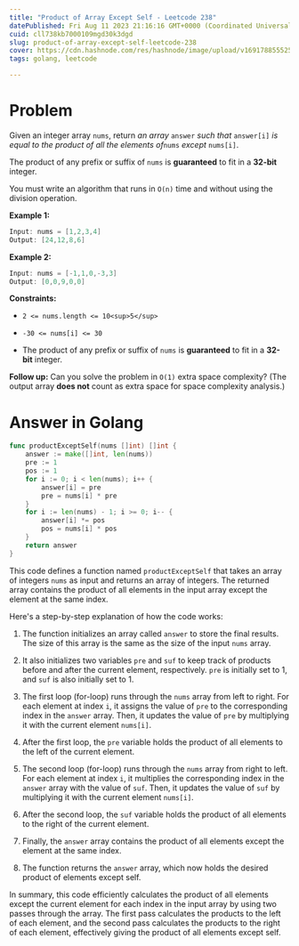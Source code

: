 ```yaml
---
title: "Product of Array Except Self - Leetcode 238"
datePublished: Fri Aug 11 2023 21:16:16 GMT+0000 (Coordinated Universal Time)
cuid: cll738kb7000109mgd30k3dgd
slug: product-of-array-except-self-leetcode-238
cover: https://cdn.hashnode.com/res/hashnode/image/upload/v1691788555253/500c3fdf-02df-40a7-8b8f-750ae232872e.jpeg
tags: golang, leetcode

---
```


# Problem

Given an integer array `nums`, return *an array* `answer` *such that* `answer[i]` *is equal to the product of all the elements of*`nums` *except* `nums[i]`.

The product of any prefix or suffix of `nums` is **guaranteed** to fit in a **32-bit** integer.

You must write an algorithm that runs in `O(n)` time and without using the division operation.

**Example 1:**

```go
Input: nums = [1,2,3,4]
Output: [24,12,8,6]
```

**Example 2:**

```go
Input: nums = [-1,1,0,-3,3]
Output: [0,0,9,0,0]
```

**Constraints:**

* `2 <= nums.length <= 10<sup>5</sup>`
    
* `-30 <= nums[i] <= 30`
    
* The product of any prefix or suffix of `nums` is **guaranteed** to fit in a **32-bit** integer.
    

**Follow up:** Can you solve the problem in `O(1)` extra space complexity? (The output array **does not** count as extra space for space complexity analysis.)

# Answer in Golang

```go
func productExceptSelf(nums []int) []int {
	answer := make([]int, len(nums))
	pre := 1
	pos := 1
	for i := 0; i < len(nums); i++ {
		answer[i] = pre
		pre = nums[i] * pre
	}
	for i := len(nums) - 1; i >= 0; i-- {
		answer[i] *= pos
		pos = nums[i] * pos
	}
	return answer
}
```

This code defines a function named `productExceptSelf` that takes an array of integers `nums` as input and returns an array of integers. The returned array contains the product of all elements in the input array except the element at the same index.

Here's a step-by-step explanation of how the code works:

1. The function initializes an array called `answer` to store the final results. The size of this array is the same as the size of the input `nums` array.
    
2. It also initializes two variables `pre` and `suf` to keep track of products before and after the current element, respectively. `pre` is initially set to 1, and `suf` is also initially set to 1.
    
3. The first loop (for-loop) runs through the `nums` array from left to right. For each element at index `i`, it assigns the value of `pre` to the corresponding index in the `answer` array. Then, it updates the value of `pre` by multiplying it with the current element `nums[i]`.
    
4. After the first loop, the `pre` variable holds the product of all elements to the left of the current element.
    
5. The second loop (for-loop) runs through the `nums` array from right to left. For each element at index `i`, it multiplies the corresponding index in the `answer` array with the value of `suf`. Then, it updates the value of `suf` by multiplying it with the current element `nums[i]`.
    
6. After the second loop, the `suf` variable holds the product of all elements to the right of the current element.
    
7. Finally, the `answer` array contains the product of all elements except the element at the same index.
    
8. The function returns the `answer` array, which now holds the desired product of elements except self.
    

In summary, this code efficiently calculates the product of all elements except the current element for each index in the input array by using two passes through the array. The first pass calculates the products to the left of each element, and the second pass calculates the products to the right of each element, effectively giving the product of all elements except self.